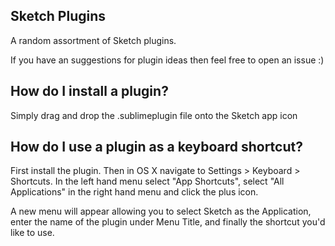 ## Sketch Plugins

A random assortment of Sketch plugins.

If you have an suggestions for plugin ideas then feel free to open an issue :)

## How do I install a plugin?

Simply drag and drop the .sublimeplugin file onto the Sketch app icon

## How do I use a plugin as a keyboard shortcut?

First install the plugin. Then in OS X navigate to Settings > Keyboard > Shortcuts. In the left hand menu select "App Shortcuts", select "All Applications" in the right hand menu and click the plus icon. 

A new menu will appear allowing you to select Sketch as the Application, enter the name of the plugin under Menu Title, and finally the shortcut you'd like to use.
